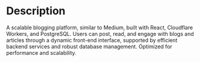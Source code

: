 # Description
A scalable blogging platform, similar to Medium, built with React, Cloudflare Workers, and PostgreSQL. Users can post, read, and engage with blogs and articles through a dynamic front-end interface, supported by efficient backend services and robust database management. Optimized for performance and scalability.

